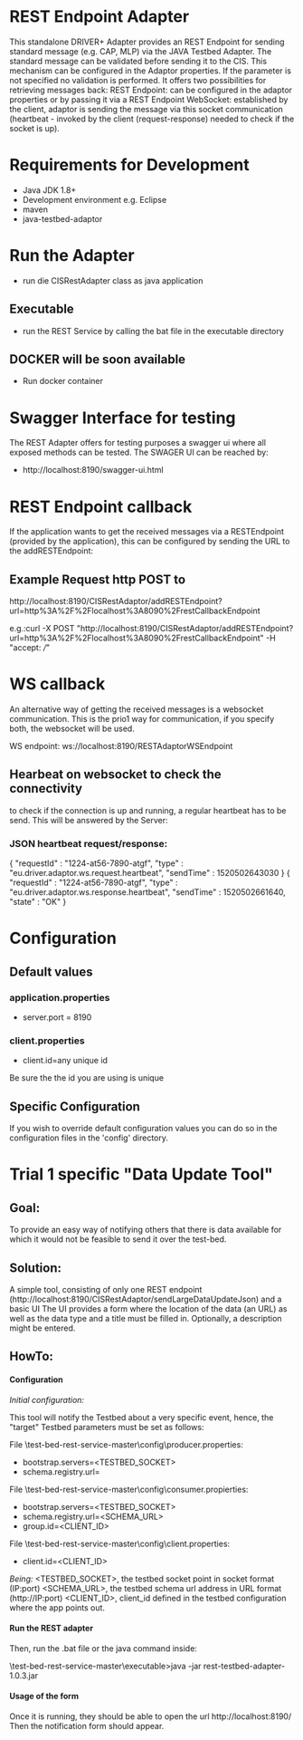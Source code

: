 # REST Endpoint Adapter
This standalone DRIVER+ Adapter provides an REST Endpoint for sending standard message (e.g. CAP, MLP) via the JAVA Testbed Adapter.
The standard message can be validated before sending it to the CIS. This mechanism can be configured in the Adaptor properties. If the parameter is not specified no validation is performed.
It offers two possibilities for retrieving messages back:
REST Endpoint: can be configured in the adaptor properties or by passing it via a REST Endpoint
WebSocket: established by the client, adaptor is sending the message via this socket communication (heartbeat - invoked by the client (request-response) needed to check if the socket is up).

# Requirements for Development

* Java JDK 1.8+
* Development environment e.g. Eclipse
* maven
* java-testbed-adaptor

# Run the Adapter
* run die CISRestAdapter class as java application

## Executable
* run the REST Service by calling the bat file in the executable directory

## DOCKER will be soon available
* Run docker container

# Swagger Interface for testing
The REST Adapter offers for testing purposes a swagger ui where all exposed methods can be tested.
The SWAGER UI can be reached by:
* http://localhost:8190/swagger-ui.html

# REST Endpoint callback
If the application wants to get the received messages via a RESTEndpoint (provided by the application), this can
be configured by sending the URL to the addRESTEndpoint:

## Example Request http POST to
http://localhost:8190/CISRestAdaptor/addRESTEndpoint?url=http%3A%2F%2Flocalhost%3A8090%2FrestCallbackEndpoint

e.g.:curl -X POST "http://localhost:8190/CISRestAdaptor/addRESTEndpoint?url=http%3A%2F%2Flocalhost%3A8090%2FrestCallbackEndpoint" -H "accept: */*"

# WS callback
An alternative way of getting the received messages is a websocket communication.
This is the prio1 way for communication, if you specify both, the websocket will be used.

WS endpoint:
ws://localhost:8190/RESTAdaptorWSEndpoint

## Hearbeat on websocket to check the connectivity
to check if the connection is up and running, a regular heartbeat has to be send. This will be answered by the Server:

### JSON heartbeat request/response:
{
  "requestId" : "1224-at56-7890-atgf",
  "type" : "eu.driver.adaptor.ws.request.heartbeat",
  "sendTime" : 1520502643030
}
{
  "requestId" : "1224-at56-7890-atgf",
  "type" : "eu.driver.adaptor.ws.response.heartbeat",
  "sendTime" : 1520502661640,
  "state" : "OK"
}

# Configuration

## Default values
### application.properties
* server.port = 8190

### client.properties
* client.id=any unique id

Be sure the the id you are using is unique


## Specific Configuration

If you wish to override default configuration values you can do so in the configuration files in the 'config' directory.

# Trial 1 specific "Data Update Tool"
## Goal:

To provide an easy way of notifying others that there is data available for which it would not be feasible to send it over the test-bed.

## Solution:

A simple tool, consisting of only one REST endpoint (http://localhost:8190/CISRestAdaptor/sendLargeDataUpdateJson) and a basic UI
The UI provides a form where the location of the data (an URL) as well as the data type and a title must be filled in. Optionally, a description might be entered.

## HowTo:

#### Configuration

*Initial configuration:*

This tool will notify the Testbed about a very specific event, hence, the "target" Testbed parameters must be set as follows:

File \test-bed-rest-service-master\config\producer.properties:

- bootstrap.servers=<TESTBED_SOCKET>
- schema.registry.url=<URL>
  
File \test-bed-rest-service-master\config\consumer.propierties:
  
-	bootstrap.servers=<TESTBED_SOCKET>
-	schema.registry.url=<SCHEMA_URL>
-	group.id=<CLIENT_ID>

File \test-bed-rest-service-master\config\client.properties:
-	client.id=<CLIENT_ID>

*Being:*
 <TESTBED_SOCKET>, the testbed socket point in socket format (IP:port)
 <SCHEMA_URL>, the testbed schema url address in URL format (http://IP:port)
 <CLIENT_ID>, client_id defined in the testbed configuration where the app points out.

#### Run the REST adapter

Then, run the .bat file or the java command inside:

\test-bed-rest-service-master\executable>java -jar rest-testbed-adapter-1.0.3.jar

#### Usage of the form

Once it is running, they should be able to open the url http://localhost:8190/
Then the notification form should appear.

